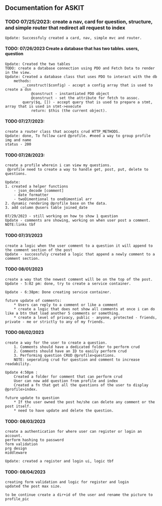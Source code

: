 ## Documentation for ASKIT

### TODO 07/25/2023: create a nav, card for question, structure, and simple router that redirect all request to index
    Update: Successfuly created a card, nav, simple mvc and router. 
#### TODO: 07/26/2023 Create a database that has two tables. users, question 
    Update: Created the two tables
    TODO: create a database connection using PDO and Fetch Data to render in the view.
    Update: Created a database class that uses PDO to interact with the db
        methods: 
            __construct($config) - accept a config array that is used to create a dsn
                @construct - instantiated PDO object
                @construct - set the attribute for fetch to assoc.
            query($q, []) - accept query that is used to prepare a stmt, array that is used in stmt->execute
                return: $this (the current object).
#### TODO 07/27/2023:
    create a router class that accepts crud HTTP_METHODS.
    Update: done, To follow card @profile. #need a way to group profile img and name
    status - 200
#### TODO 07/28/2023:
    create a profile wherein i can view my questions.
     @profile need to create a way to handle get, post, put, delete to questions.
    
    Update: 
    1. created a helper functions
        - json_decode [comment]
        - date formatter
        - twoDimentional to oneDimential arr
    2. dynamic rendering @profile base on the data.
    3. add column @users table joined_date

    07/29/2023 - still working on how to show 1 question
    Update - comments are showing, working on when user post a comment. NOTE:links tbf

#### TODO 07/31/2023
    create a logic when the user comment to a question it will append to the comment section of the post
    Update - successfuly created a logic that append a newly comment to a comment section.

#### TODO 08/01/2023
    create a way that the newest comment will be on the top of the post.
    Update - 5:02 pm: done, try to create a service container.

    Update - 6:38pm: Done creating service container.
    
    future update of comments:
        * Users can reply to a comment or like a comment
        * create a logic that does not show all comments at once i can do like a btn that load another 5 comments or something.
        * create a level of privacy, public - anyone, protected - friends, private - me or strictly to any of my friends. 

#### TODO 08/02/2023
    create a way for the user to create a question.
        1. Comments should have a dedicated folder to perform crud
        2. Comments should have an ID to easily perform crud
        3. Performing question CRUD @profile>questions. 
        NOTE: seperating crud for question and comment to increase readability.

    Update 4:50pm : 
        Created a folder for comment that can perform crud
        User can now add question from profile and index
        Created a fn that get all the questions of the user to display @profile>index.
        
    future update to question 
        * If the user owned the post he/she can delete any comment or the post itself.
        * need to have update and delete the question.

#### TODO: 08/03/2023
    create a authentication for where user can register or login an account.
    perform hashing to password
    form validation
    prg design
    middleware

    Update: created a register and login ui, logic tbf
#### TODO: 08/04/2023
    creating form validation and logic for register and login
    updated the post max size.

    to be continue create a dir+id of the user and rename the picture to profile_pic

